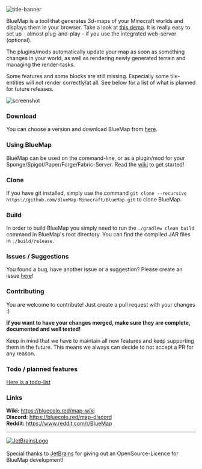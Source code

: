 ![title-banner](https://bluecolored.de/paste/BluemapBanner.png)

BlueMap is a tool that generates 3d-maps of your Minecraft worlds and displays them in your browser. Take a look at [this demo](https://bluecolored.de/bluemap). It is really easy to set up - almost plug-and-play - if you use the integrated web-server (optional).

The plugins/mods automatically update your map as soon as something changes in your world, as well as rendering newly generated terrain and managing the render-tasks.

Some features and some blocks are still missing. Especially some tile-entities will not render correctly/at all. See below for a list of what is planned for future releases.

![screenshot](https://bluecolored.de/paste/BlueMapScreenshot.jpg)

### Download
You can choose a version and download BlueMap from [here](https://github.com/BlueMap-Minecraft/BlueMap/releases).

### Using BlueMap
BlueMap can be used on the command-line, or as a plugin/mod for your Sponge/Spigot/Paper/Forge/Fabric-Server. Read the [wiki](https://bluemap.bluecolored.de/wiki/) to get started!

### Clone
If you have git installed, simply use the command `git clone --recursive https://github.com/BlueMap-Minecraft/BlueMap.git` to clone BlueMap.

### Build
In order to build BlueMap you simply need to run the `./gradlew clean build` command in BlueMap's root directory.
You can find the compiled JAR files in `./build/release`.

### Issues / Suggestions
You found a bug, have another issue or a suggestion? Please create an issue [here](https://github.com/BlueMap-Minecraft/BlueMap/issues)!

### Contributing
You are welcome to contribute!
Just create a pull request with your changes :)

**If you want to have your changes merged, make sure they are complete, documented and well tested!**

Keep in mind that we have to maintain all new features and keep supporting them in the future.
This means we always can decide to not accept a PR for any reason.

### Todo / planned features
[Here is a todo-list](https://github.com/orgs/BlueMap-Minecraft/projects/2)

### Links
**Wiki:** https://bluecolo.red/map-wiki <br>
**Discord:** https://bluecolo.red/map-discord <br>
**Reddit:** https://www.reddit.com/r/BlueMap <br>

---

[![JetBrainsLogo](https://bluecolored.de/paste/jetbrains-variant-4.svg)](https://www.jetbrains.com/?from=BlueMap)<br>
<br>
Special thanks to [JetBrains](https://www.jetbrains.com/?from=BlueMap) for giving out an OpenSource-Licence for BlueMap development!
